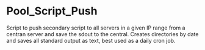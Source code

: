 # Pool_Script_Push
Script to push secondary script to all servers in a given IP range from a centran server and save the sdout to the central. Creates directories by date and saves all standard output as text, best used as a daily cron job.
